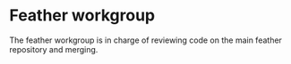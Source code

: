 # Feather workgroup
The feather workgroup is in charge of reviewing code on the main feather repository and merging.